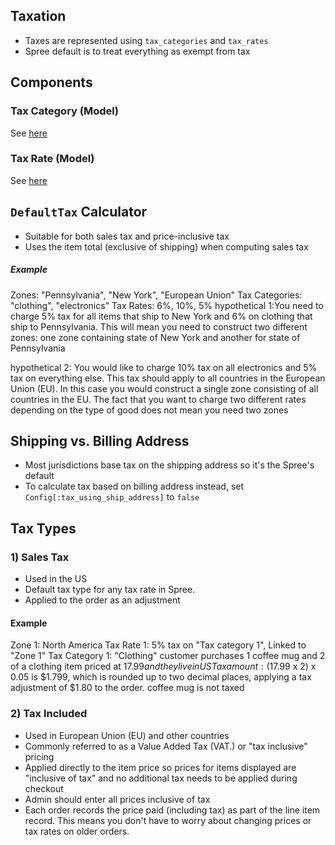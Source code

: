 ## Taxation
* Taxes are represented using `tax_categories` and `tax_rates`
* Spree default is to treat everything as exempt from tax

## Components
### Tax Category (Model)
See [here](/doc/Spree/TaxCategory.md)

### Tax Rate (Model)
See [here](/doc/Spree/TaxRate.md)

## `DefaultTax` Calculator
* Suitable for both sales tax and price-inclusive tax
* Uses the item total (exclusive of shipping) when computing sales tax

##### *Example*
Zones: "Pennsylvania", "New York", "European Union"
Tax Categories: "clothing", "electronics"
Tax Rates: 6%, 10%, 5%
hypothetical 1:You need to charge 5% tax for all items that ship to New York and 6% on clothing that
ship to Pennsylvania. This will mean you need to construct two different zones: one zone containing
state of New York and another for state of Pennsylvania

hypothetical 2: You would like to charge 10% tax on all electronics and 5% tax on everything else.
This tax should apply to all countries in the European Union (EU). In this case you would construct
a single zone consisting of all countries in the EU. The fact that you want to charge two different
rates depending on the type of good does not mean you need two zones

## Shipping vs. Billing Address
* Most jurisdictions base tax on the shipping address so it's the Spree's default
* To calculate tax based on billing address instead, set `Config[:tax_using_ship_address]` to `false`

## Tax Types
### 1) Sales Tax
* Used in the US
* Default tax type for any tax rate in Spree.
* Applied to the order as an adjustment

#### Example
Zone 1: North America
Tax Rate 1: 5% tax on "Tax category 1", Linked to "Zone 1"
Tax Category 1: "Clothing"
customer purchases 1 coffee mug and 2 of a clothing item priced at $17.99 and they live in US
Tax amount: ($17.99 x 2) x 0.05 is $1.799, which is rounded up to two decimal places, applying a tax
adjustment of $1.80 to the order. coffee mug is not taxed

### 2) Tax Included
* Used in European Union (EU) and other countries
* Commonly referred to as a Value Added Tax (VAT.) or "tax inclusive" pricing
* Applied directly to the item price so prices for items displayed are "inclusive of tax" and no
additional tax needs to be applied during checkout
* Admin should enter all prices inclusive of tax
* Each order records the price paid (including tax) as part of the line item record. This means you
don't have to worry about changing prices or tax rates on older orders.
